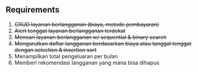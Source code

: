 ## Requirements

1. ~~CRUD layanan berlangganan (biaya, metode pembayaran)~~
2. ~~Alert tenggat layanan berlangganan terdekat~~
3. ~~Mencari layanan berlangganan w/ sequential & binary search~~
4. ~~Mengurutkan daftar langganan berdasarkan biaya atau tanggal tenggat dengan selection & insertion sort~~
5. Menampilkan total pengeluaran per bulan
6. Memberi rekomendasi langganan yang mana bisa dihapus
